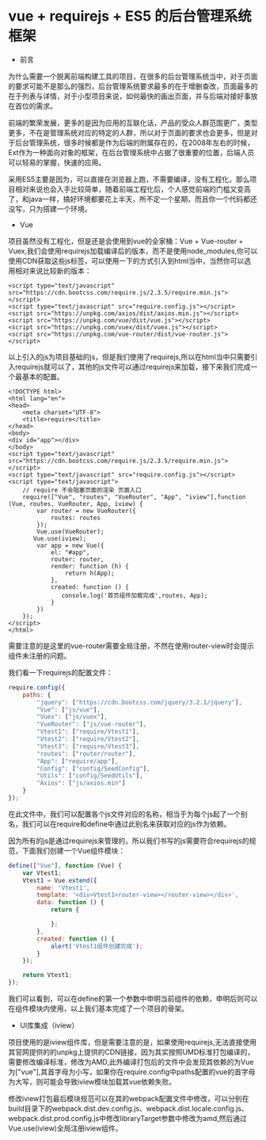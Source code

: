 # vue + requirejs + ES5 的后台管理系统框架

* 前言

为什么需要一个脱离前端构建工具的项目，在很多的后台管理系统当中，对于页面的要求可能不是那么的强烈，后台管理系统要求最多的在于增删查改，页面最多的在于列表与详情，对于小型项目来说，如何最快的画出页面，并与后端对接好事放在首位的需求。

前端的繁荣发展，更多的是因为应用的互联化话，产品的受众人群范围更广，类型更多，不在是管理系统对应的特定的人群，所以对于页面的要求也会更多，但是对于后台管理系统，很多时候都是作为后端的附属存在的，在2008年左右的时候，Ext作为一种面向对象的框架，在后台管理系统中占据了很重要的位置，后端人员可以轻易的掌握，快速的应用。

采用ES5主要是因为，可以直接在浏览器上跑，不需要编译，没有工程化，那么项目相对来说也会入手比较简单，随着前端工程化后，个人感觉前端的门槛又变高了，和java一样，搞好环境都要花上半天，所不定一个星期，而且你一个代码都还没写，只为搭建一个环境。

* Vue

项目虽然没有工程化，但是还是会使用到vue的全家桶：Vue + Vue-router + Vuex,我们会使用requirejs加载编译后的版本，而不是使用node\_modules,你可以使用CDN获取这些js标签，可以使用一下的方式引入到html当中，当然你可以选用相对来说比较新的版本：

```markup
<script type="text/javascript" src="https://cdn.bootcss.com/require.js/2.3.5/require.min.js"></script>
<script type="text/javascript" src="require.config.js"></script>
<script src="https://unpkg.com/axios/dist/axios.min.js"></script>
<script src="https://unpkg.com/vue/dist/vue.js"></script>
<script src="https://unpkg.com/vuex/dist/vuex.js"></script>
<script src="https://unpkg.com/vue-router/dist/vue-router.js"></script>
```

以上引入的js为项目基础的js，但是我们使用了requirejs,所以在html当中只需要引入requirejs就可以了，其他的js文件可以通过requirejs来加载，接下来我们完成一个最基本的配置。

```markup
<!DOCTYPE html>
<html lang="en">
<head>
    <meta charset="UTF-8">
    <title>require</title>
</head>
<body>
<div id="app"></div>
</body>
<script type="text/javascript" src="https://cdn.bootcss.com/require.js/2.3.5/require.min.js"></script>
<script type="text/javascript" src="require.config.js"></script>
<script type="text/javascript">
    // require 不会阻塞页面的渲染 页面入口
    require(["Vue", "routes", "VueRouter", "App", "iview"],function (Vue, routes, VueRouter, App, iview) {
        var router = new VueRouter({
            routes: routes
        });
        Vue.use(VueRouter);
       Vue.use(iview);
        var app = new Vue({
            el: "#app",
            router: router,
            render: function (h) {
                return h(App);
            },
            created: function () {
               console.log('首页组件加载完成',routes, App);
            }
        })
    });
</script>
</html>
```

需要注意的是这里的vue-router需要全局注册，不然在使用router-view时会提示组件未注册的问题。

我们看一下requirejs的配置文件：

```javascript
require.config({
    paths: {
        "jquery": ["https://cdn.bootcss.com/jquery/3.2.1/jquery"],
        "Vue": ["js/vue"],
        "Vuex": ["js/vuex"],
        "VueRouter": ["js/vue-router"],
        "Vtest1": ["require/Vtest1"],
        "Vtest2": ["require/Vtest2"],
        "Vtest3": ["require/Vtest3"],
        "routes": ["router/router"],
        "App": ["require/app"],
        "Config": ["config/SeedConfig"],
        "Utils": ["config/SeedUtils"],
        "Axios": ["js/axios.min"]
    }
});
```

在此文件中，我们可以配置各个js文件对应的名称，相当于为每个js起了一个别名，我们可以在require和define中通过此别名来获取对应的js作为依赖。

因为所有的js是通过requirejs来管理的，所以我们书写的js需要符合requirejs的规范，下面我们创建一个Vue组件模块：

```javascript
define(["Vue"], function (Vue) {
    var Vtest1;
    Vtest1 = Vue.extend({
        name: 'Vtest1',
        template: '<div>Vtest1<router-view></router-view></div>',
        data: function () {
            return {

            };
        },
        created: function () {
            alert('Vtest1组件创建完成');
        }
    });

    return Vtest1;
});
```

我们可以看到，可以在define的第一个参数中申明当前组件的依赖，申明后则可以在组件模块内使用，以上我们基本完成了一个项目的骨架。

* UI库集成（iview）

项目使用的是iview组件库，但是需要注意的是，如果使用requirejs,无法直接使用其官网提供的的unpkg上提供的CDN链接，因为其实按照UMD标准打包编译的，需要修改编译标准，修改为AMD,此外编译打包后的文件中会发现其依赖的为Vue为\["vue"\],其首字母为小写，如果你在require.config中paths配置的vue的首字母为大写，则可能会导致iview模块加载其vue依赖失败。

修改iview打包最后模块规范可以在其的webpack配置文件中修改，可以分别在build目录下的webpack.dist.dev.config.js、webpack.dist.locale.config.js、webpack.dist.prod.config.js中修改libraryTarget参数中修改为amd,然后通过Vue.use\(iview\)全局注册iview组件。

